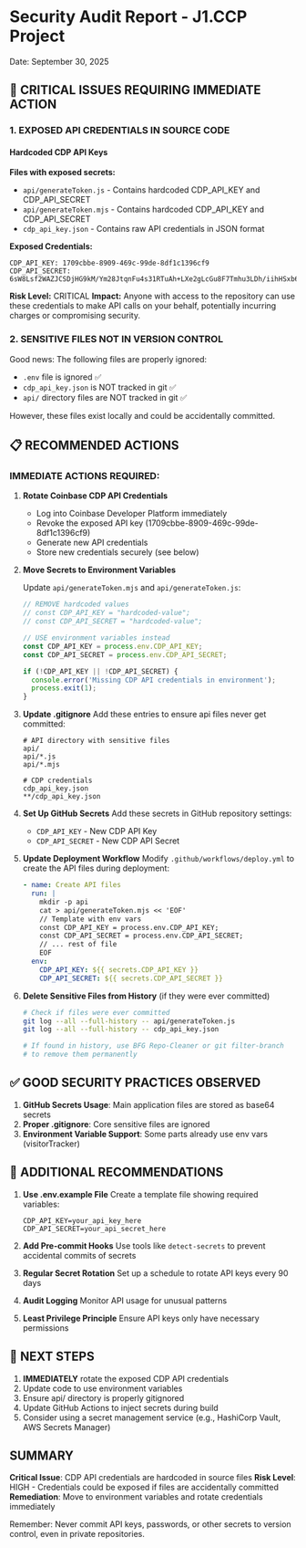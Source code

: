 # Security Audit Report - J1.CCP Project
Date: September 30, 2025

## 🚨 CRITICAL ISSUES REQUIRING IMMEDIATE ACTION

### 1. EXPOSED API CREDENTIALS IN SOURCE CODE

#### Hardcoded CDP API Keys
**Files with exposed secrets:**
- `api/generateToken.js` - Contains hardcoded CDP_API_KEY and CDP_API_SECRET
- `api/generateToken.mjs` - Contains hardcoded CDP_API_KEY and CDP_API_SECRET
- `cdp_api_key.json` - Contains raw API credentials in JSON format

**Exposed Credentials:**
```
CDP_API_KEY: 1709cbbe-8909-469c-99de-8df1c1396cf9
CDP_API_SECRET: 6sW8Lsf2WAZJCSDjHG9kM/Ym28JtqnFu4s31RTuAh+LXe2gLcGu8F7Tmhu3LDh/iihHSxb6iiWLzzOkzTnq0xQ==
```

**Risk Level:** CRITICAL
**Impact:** Anyone with access to the repository can use these credentials to make API calls on your behalf, potentially incurring charges or compromising security.

### 2. SENSITIVE FILES NOT IN VERSION CONTROL

Good news: The following files are properly ignored:
- `.env` file is ignored ✅
- `cdp_api_key.json` is NOT tracked in git ✅
- `api/` directory files are NOT tracked in git ✅

However, these files exist locally and could be accidentally committed.

## 📋 RECOMMENDED ACTIONS

### IMMEDIATE ACTIONS REQUIRED:

1. **Rotate Coinbase CDP API Credentials**
   - Log into Coinbase Developer Platform immediately
   - Revoke the exposed API key (1709cbbe-8909-469c-99de-8df1c1396cf9)
   - Generate new API credentials
   - Store new credentials securely (see below)

2. **Move Secrets to Environment Variables**

   Update `api/generateToken.mjs` and `api/generateToken.js`:
   ```javascript
   // REMOVE hardcoded values
   // const CDP_API_KEY = "hardcoded-value";
   // const CDP_API_SECRET = "hardcoded-value";

   // USE environment variables instead
   const CDP_API_KEY = process.env.CDP_API_KEY;
   const CDP_API_SECRET = process.env.CDP_API_SECRET;

   if (!CDP_API_KEY || !CDP_API_SECRET) {
     console.error('Missing CDP API credentials in environment');
     process.exit(1);
   }
   ```

3. **Update .gitignore**
   Add these entries to ensure api files never get committed:
   ```
   # API directory with sensitive files
   api/
   api/*.js
   api/*.mjs

   # CDP credentials
   cdp_api_key.json
   **/cdp_api_key.json
   ```

4. **Set Up GitHub Secrets**
   Add these secrets in GitHub repository settings:
   - `CDP_API_KEY` - New CDP API Key
   - `CDP_API_SECRET` - New CDP API Secret

5. **Update Deployment Workflow**
   Modify `.github/workflows/deploy.yml` to create the API files during deployment:
   ```yaml
   - name: Create API files
     run: |
       mkdir -p api
       cat > api/generateToken.mjs << 'EOF'
       // Template with env vars
       const CDP_API_KEY = process.env.CDP_API_KEY;
       const CDP_API_SECRET = process.env.CDP_API_SECRET;
       // ... rest of file
       EOF
     env:
       CDP_API_KEY: ${{ secrets.CDP_API_KEY }}
       CDP_API_SECRET: ${{ secrets.CDP_API_SECRET }}
   ```

6. **Delete Sensitive Files from History** (if they were ever committed)
   ```bash
   # Check if files were ever committed
   git log --all --full-history -- api/generateToken.js
   git log --all --full-history -- cdp_api_key.json

   # If found in history, use BFG Repo-Cleaner or git filter-branch
   # to remove them permanently
   ```

## ✅ GOOD SECURITY PRACTICES OBSERVED

1. **GitHub Secrets Usage**: Main application files are stored as base64 secrets
2. **Proper .gitignore**: Core sensitive files are ignored
3. **Environment Variable Support**: Some parts already use env vars (visitorTracker)

## 🔐 ADDITIONAL RECOMMENDATIONS

1. **Use .env.example File**
   Create a template file showing required variables:
   ```
   CDP_API_KEY=your_api_key_here
   CDP_API_SECRET=your_api_secret_here
   ```

2. **Add Pre-commit Hooks**
   Use tools like `detect-secrets` to prevent accidental commits of secrets

3. **Regular Secret Rotation**
   Set up a schedule to rotate API keys every 90 days

4. **Audit Logging**
   Monitor API usage for unusual patterns

5. **Least Privilege Principle**
   Ensure API keys only have necessary permissions

## 🚀 NEXT STEPS

1. **IMMEDIATELY** rotate the exposed CDP API credentials
2. Update code to use environment variables
3. Ensure api/ directory is properly gitignored
4. Update GitHub Actions to inject secrets during build
5. Consider using a secret management service (e.g., HashiCorp Vault, AWS Secrets Manager)

## SUMMARY

**Critical Issue**: CDP API credentials are hardcoded in source files
**Risk Level**: HIGH - Credentials could be exposed if files are accidentally committed
**Remediation**: Move to environment variables and rotate credentials immediately

Remember: Never commit API keys, passwords, or other secrets to version control, even in private repositories.